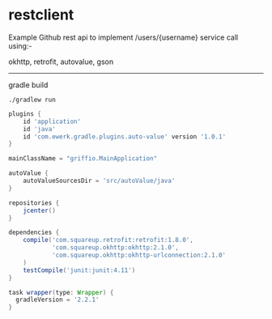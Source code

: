 restclient
==========

Example Github rest api to implement /users/{username} service call using:-

okhttp, retrofit, autovalue, gson

---

gradle build

~~~
./gradlew run
~~~

~~~groovy
plugins {
    id 'application'
    id 'java'
    id 'com.ewerk.gradle.plugins.auto-value' version '1.0.1'
}

mainClassName = "griffio.MainApplication"

autoValue {
    autoValueSourcesDir = 'src/autoValue/java'
}

repositories {
    jcenter()
}

dependencies {
    compile('com.squareup.retrofit:retrofit:1.8.0',
            'com.squareup.okhttp:okhttp:2.1.0',
            'com.squareup.okhttp:okhttp-urlconnection:2.1.0'
    )
    testCompile('junit:junit:4.11')
}

task wrapper(type: Wrapper) {
  gradleVersion = '2.2.1'
}
~~~
